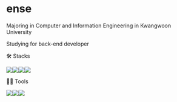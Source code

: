 # ense
Majoring in Computer and Information Engineering in Kwangwoon University

Studying for back-end developer

🛠️ Stacks 

<img src="https://img.shields.io/badge/c-A8B9CC?logo=c"><img src="https://img.shields.io/badge/cplusplus-00599C?logo=cplusplus"><img src="https://img.shields.io/badge/java-007396?logo=java"><img src="https://img.shields.io/badge/spring-6DB33F?logo=spring">

💪🏼 Tools

<img src="https://img.shields.io/badge/visualstudio-5C2D91?logo=visualstudio"><img src="https://img.shields.io/badge/visualstudiocode-007ACC?logo=visualstudiocode"><img src="https://img.shields.io/badge/intellijidea-000000?logo=intellijidea">
